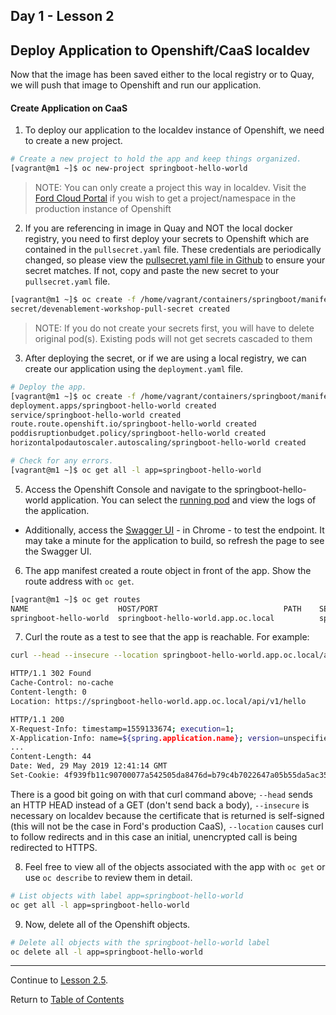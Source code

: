 ## Day 1 - Lesson 2

## Deploy Application to Openshift/CaaS localdev

Now that the image has been saved either to the local registry or to Quay, we will push that image to Openshift and run our application. 

#### Create Application on CaaS

1. To deploy our application to the localdev instance of Openshift, we need to create a new project. 

```bash
# Create a new project to hold the app and keep things organized.
[vagrant@m1 ~]$ oc new-project springboot-hello-world
```

> NOTE: You can only create a project this way in localdev. Visit the [Ford Cloud Portal](https://www.cloudportal.ford.com/openshift) if you wish to get a project/namespace in the production instance of Openshift

2. If you are referencing in image in Quay and NOT the local docker registry, you need to first deploy your secrets to Openshift which are contained in the `pullsecret.yaml` file. These credentials are periodically changed, so please view the [pullsecret.yaml file in Github](https://github.ford.com/JPOTTE46/samples/blob/master/springboot/manifest/pullsecret.yaml) to ensure your secret matches. If not, copy and paste the new secret to your `pullsecret.yaml` file. 

```bash
[vagrant@m1 ~]$ oc create -f /home/vagrant/containers/springboot/manifest/pullsecret.yaml
secret/devenablement-workshop-pull-secret created
```

> NOTE: If you do not create your secrets first, you will have to delete original pod(s). Existing pods will not get secrets cascaded to them

3. After deploying the secret, or if we are using a local registry, we can create our application using the `deployment.yaml` file. 

```bash
# Deploy the app.
[vagrant@m1 ~]$ oc create -f /home/vagrant/containers/springboot/manifest/deployment.yaml
deployment.apps/springboot-hello-world created
service/springboot-hello-world created
route.route.openshift.io/springboot-hello-world created
poddisruptionbudget.policy/springboot-hello-world created
horizontalpodautoscaler.autoscaling/springboot-hello-world created

# Check for any errors.
[vagrant@m1 ~]$ oc get all -l app=springboot-hello-world
```

5. Access the Openshift Console and navigate to the springboot-hello-world application. You can select the [running pod](https://api.oc.local:8443/console/project/springboot-hello-world/browse/pods) and view the logs of the application. 

- Additionally, access the [Swagger UI](https://springboot-hello-world.app.oc.local/swagger-ui.html#/hello-controller) - in Chrome - to test the endpoint. It may take a minute for the application to build, so refresh the page to see the Swagger UI. 

<!---
The manifest created a deployment, replica set, and pod. You can get the pod IP address with the `oc describe` and curl an instance of the app with that IP address on port 8080.

```
$ oc describe pods
Name:               python-668c7fc9b-4s4pf
Namespace:          python
...
...
Start Time:         Mon, 25 Feb 2019 21:09:38 +0000
Annotations:        openshift.io/scc=restricted
Status:             Running
IP:                 10.131.80.60 <--------------------- IP of the python app
Controlled By:      ReplicaSet/python-668c7fc9b

$ curl --head 10.131.80.60:8080
HTTP/1.0 200 OK
Content-Type: text/html; charset=utf-8
Content-Length: 65
Server: Werkzeug/0.14.1 Python/2.7.13
Date: Mon, 25 Feb 2019 21:18:47 GMT
```

The app manifest also created a service in front of the pod. You can get the service IP address with `oc describe` and curl the service.

```
$ oc describe services
Name:              python
Namespace:         python
Labels:            app=python
Annotations:       <none>
Selector:          app=python
Type:              ClusterIP
IP:                172.30.112.202 <---------- The service IP
Port:              http  8080/TCP <---------- The service port
TargetPort:        8080/TCP
Endpoints:         10.131.80.60:8080 <------- Here's the backend IP again
Session Affinity:  None
Events:            <none>

$ curl --head 172.30.112.202:8080
HTTP/1.0 200 OK
Content-Type: text/html; charset=utf-8
Content-Length: 65
Server: Werkzeug/0.14.1 Python/2.7.13
Date: Mon, 25 Feb 2019 21:24:09 GMT
```
-->

6. The app manifest created a route object in front of the app. Show the route address with `oc get`.

```bash
[vagrant@m1 ~]$ oc get routes
NAME                    HOST/PORT                            PATH    SERVICES                 PORT   TERMINATION    WILDCARD
springboot-hello-world  springboot-hello-world.app.oc.local          springboot-hello-world   8080   edge/Redirect  None
```

7. Curl the route as a test to see that the app is reachable. For example:

```bash
curl --head --insecure --location springboot-hello-world.app.oc.local/api/v1/hello

HTTP/1.1 302 Found
Cache-Control: no-cache
Content-length: 0
Location: https://springboot-hello-world.app.oc.local/api/v1/hello

HTTP/1.1 200
X-Request-Info: timestamp=1559133674; execution=1;
X-Application-Info: name=${spring.application.name}; version=unspecified;
...
Content-Length: 44
Date: Wed, 29 May 2019 12:41:14 GMT
Set-Cookie: 4f939fb11c90700077a542505da8476d=b79c4b7022647a05b55da5ac3545ec80; path=/; HttpOnly; Secure
```

There is a good bit going on with that curl command above; `--head` sends an HTTP HEAD instead of a GET (don't send back a body), `--insecure` is necessary on localdev because the certificate that is returned is self-signed (this will not be the case in Ford's production CaaS), `--location` causes curl to follow redirects and in this case an initial, unencrypted call is being redirected to HTTPS.

8. Feel free to view all of the objects associated with the app with `oc get` or use `oc describe` to review them in detail.

```bash
# List objects with label app=springboot-hello-world
oc get all -l app=springboot-hello-world
```

9. Now, delete all of the Openshift objects. 

```bash
# Delete all objects with the springboot-hello-world label
oc delete all -l app=springboot-hello-world
```
---  

Continue to [Lesson 2.5](./lesson2.5.md).

Return to [Table of Contents](https://github.ford.com/DevEnablement/caas-workshop/tree/workshop-reformat#agenda)